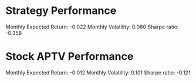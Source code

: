 # Strategy Performance
Monthly Expected Return: -0.022
Monthly Volatility: 0.060
Sharpe ratio: -0.358
# Stock APTV Performance
Monthly Expected Return: -0.012
Monthly Volatility: 0.101
Sharpe ratio: -0.121
